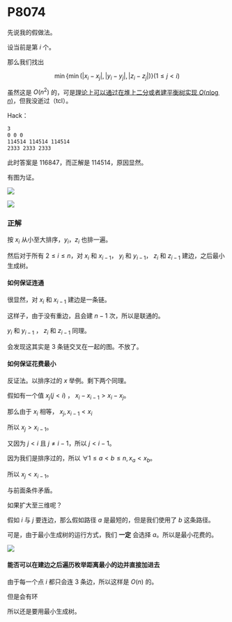 # P8074

先说我的假做法。



设当前是第 $i$ 个。



那么我们找出


$$
\min\{\min(|x_i-x_j|, |y_i-y_j|, |z_i-z_j|)\}(1 \le j < i)
$$


虽然这是 $O(n^2)$ 的，可是[理论上可以通过在堆上二分或者建平衡树实现 $O(n \log n)$](https://www.luogu.com.cn/discuss/586281)，但我没逝过（tcl）。



Hack：

```md
3
0 0 0
114514 114514 114514
2333 2333 2333
```

此时答案是 $116847$，而正解是 $114514$，原因显然。

有图为证。

![](https://camo.githubusercontent.com/9ddb3bc702b0962eb6550978f87f6b9ad33ed495b6e271dae55f714086e7ac3d/68747470733a2f2f73312e617831782e636f6d2f323032332f30332f32342f7070423333644a2e706e67)

![](https://camo.githubusercontent.com/078060a3e3a4fc7ad677f2a2a72526a5b82a04d771a73b62d02f7c1474f11bd9/68747470733a2f2f73312e617831782e636f6d2f323032332f30332f32342f70704233594a312e706e67)

### 正解

按 $x_i$ 从小至大排序，$y_i$，$z_i$ 也排一遍。



然后对于所有 $2 \le i \le n$，对 $x_i$ 和 $x_{i-1}$， $y_i$ 和 $y_{i-1}$， $z_i$ 和 $z_{i-1}$ 建边，之后最小生成树。



#### 如何保证连通



很显然，对 $x_i$ 和 $x_{i-1}$ 建边是一条链。



这样子，由于没有重边，且会建 $n-1$ 次，所以是联通的。



$y_i$ 和 $y_{i-1}$ ， $z_i$ 和 $z_{i-1}$ 同理。



会发现这其实是 $3$ 条链交叉在一起的图。不放了。



#### 如何保证花费最小



反证法。以排序过的 $x$ 举例。剩下两个同理。



假如有一个值 $x_j(j < i)$ ， $x_i - x_{i-1} > x_i - x_j$。



那么由于 $x_i$ 相等， $x_j, x_{i-1} < x_i$



所以 $x_j > x_{i-1}$。



又因为 $j < i$ 且 $j \ne i - 1$，所以 $j < i - 1$。



因为我们是排序过的，所以 $\forall 1 \le a < b \le n, x_a < x_b$。



所以 $x_j < x_{i-1}$。



与前面条件矛盾。



如果扩大至三维呢？



假如 $i$ 与 $j$ 要连边，那么假如路径 $a$ 是最短的，但是我们使用了 $b$ 这条路径。



可是，由于最小生成树的运行方式，我们 **一定** 会选择 $a$。所以是最小花费的。

![](https://camo.githubusercontent.com/c52deac9664069bb95b7dc9f3a365462bf0c0c6d33ed849aa5040a4c8e8eaff8/68747470733a2f2f73312e617831782e636f6d2f323032332f30332f32342f70704233364a492e706e67)



#### 能否可以在建边之后遍历枚举距离最小的边并直接加进去



由于每一个点 $i$ 都只会连 $3$ 条边，所以这样是 $O(n)$ 的。



但是会有环



所以还是要用最小生成树。
